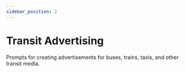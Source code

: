 ```yaml
---
sidebar_position: 2
---
```


# Transit Advertising

Prompts for creating advertisements for buses, trains, taxis, and other transit media.
